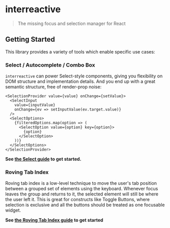 # interreactive

> The missing focus and selection manager for React

## Getting Started

This library provides a variety of tools which enable specific use cases:

### Select / Autocomplete / Combo Box

`interreactive` can power Select-style components, giving you flexibility on DOM structure and implementation details. And you end up with a great semantic structure, free of render-prop noise:

```tsx
<SelectionProvider value={value} onChange={setValue}>
  <SelectInput
    value={inputValue}
    onChange={ev => setInputValue(ev.target.value)}
  />
  <SelectOptions>
    {filteredOptions.map(option => (
      <SelectOption value={option} key={option}>
        {option}
      </SelectOption>
    ))}
  </SelectOptions>
</SelectionProvider>
```

**See [the Select guide](./guides/select.md) to get started.**

### Roving Tab Index

Roving tab index is a low-level technique to move the user's tab position between a grouped set of elements using the keyboard. Whenever focus leaves the group and returns to it, the selected element will still be where the user left it. This is great for constructs like Toggle Buttons, where selection is exclusive and all the buttons should be treated as one focusable widget.

**See [the Roving Tab Index guide](./guides/roving-tab-index.md) to get started**
